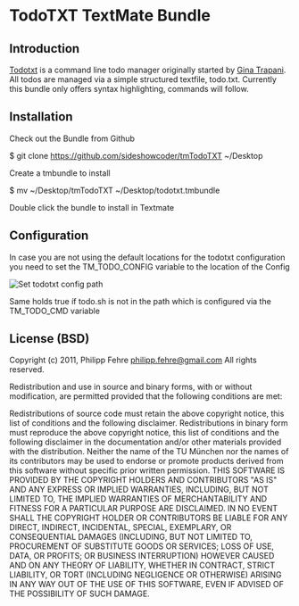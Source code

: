 TodoTXT TextMate Bundle
=======================

Introduction
------------
[Todotxt](http://todotxt.com/) is a command line todo manager originally started by [Gina Trapani](http://ginatrapani.org/). All todos are managed via a simple structured textfile, todo.txt. Currently this bundle only offers syntax highlighting, commands will follow.

Installation
------------
Check out the Bundle from Github

  $ git clone https://github.com/sideshowcoder/tmTodoTXT ~/Desktop
  
Create a tmbundle to install
  
  $ mv ~/Desktop/tmTodoTXT ~/Desktop/todotxt.tmbundle

Double click the bundle to install in Textmate

Configuration
-------------
In case you are not using the default locations for the todotxt configuration you need to set the TM\_TODO\_CONFIG variable to the location of the Config

![Set todotxt config path](http://d.pr/B8l "Set todotxt config path")

Same holds true íf todo.sh is not in the path which is configured via the TM\_TODO\_CMD variable


License (BSD) 
-------------
Copyright (c) 2011, Philipp Fehre <philipp.fehre@gmail.com>
All rights reserved.

Redistribution and use in source and binary forms, with or without modification, are permitted provided that the following conditions are met:

Redistributions of source code must retain the above copyright notice, this list of conditions and the following disclaimer.
Redistributions in binary form must reproduce the above copyright notice, this list of conditions and the following disclaimer in the documentation and/or other materials provided with the distribution.
Neither the name of the TU München nor the names of its contributors may be used to endorse or promote products derived from this software without specific prior written permission.
THIS SOFTWARE IS PROVIDED BY THE COPYRIGHT HOLDERS AND CONTRIBUTORS "AS IS" AND ANY EXPRESS OR IMPLIED WARRANTIES, INCLUDING, BUT NOT LIMITED TO, THE IMPLIED WARRANTIES OF MERCHANTABILITY AND FITNESS FOR A PARTICULAR PURPOSE ARE DISCLAIMED. IN NO EVENT SHALL THE COPYRIGHT HOLDER OR CONTRIBUTORS BE LIABLE FOR ANY DIRECT, INDIRECT, INCIDENTAL, SPECIAL, EXEMPLARY, OR CONSEQUENTIAL DAMAGES (INCLUDING, BUT NOT LIMITED TO, PROCUREMENT OF SUBSTITUTE GOODS OR SERVICES; LOSS OF USE, DATA, OR PROFITS; OR BUSINESS INTERRUPTION) HOWEVER CAUSED AND ON ANY THEORY OF LIABILITY, WHETHER IN CONTRACT, STRICT LIABILITY, OR TORT (INCLUDING NEGLIGENCE OR OTHERWISE) ARISING IN ANY WAY OUT OF THE USE OF THIS SOFTWARE, EVEN IF ADVISED OF THE POSSIBILITY OF SUCH DAMAGE.
